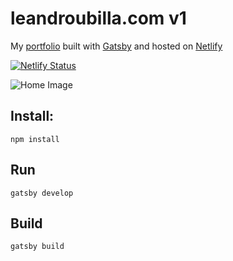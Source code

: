 # leandroubilla.com v1

My [portfolio](https://www.leandroubilla.com) built with [Gatsby](https://www.gatsbyjs.org/) and hosted on [Netlify](https://www.netlify.com/)

[![Netlify Status](https://api.netlify.com/api/v1/badges/99c7fe08-b0e8-4131-a57f-158d2fac2fc3/deploy-status)](https://app.netlify.com/sites/elegant-dijkstra-d259df/deploys)

![Home Image](https://github.com/leanug/v1/blob/main/src/assets/images/screenshot.png)

## Install:

	npm install

## Run

	gatsby develop

## Build

	gatsby build
